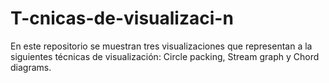# T-cnicas-de-visualizaci-n
En este repositorio se muestran tres visualizaciones que representan a la siguientes técnicas de visualización: Circle packing, Stream graph y Chord diagrams.
